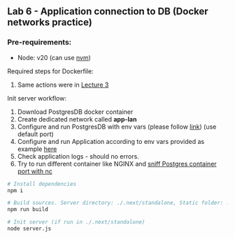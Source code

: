## Lab 6 - Application connection to DB (Docker networks practice)
### Pre-requirements:
* Node: v20 (can use [nvm](https://github.com/nvm-sh/nvm))

Required steps for Dockerfile:
1. Same actions were in [Lecture 3](https://github.com/vgarkusha/docker-lectures/tree/main/lecture_3)

Init server workflow:
1. Download PostgresDB docker container
2. Create dedicated network called **app-lan**
3. Configure and run PostgresDB with env vars (please follow [link](https://hub.docker.com/_/postgres)) (use default port)
4. Configure and run Application according to env vars provided as example [here](https://github.com/vgarkusha/docker-lectures/blob/main/lecture_6/.env.example)
5. Check application logs - should no errors.
6. Try to run different container like NGINX and [sniff Postgres container port with nc](https://www.digitalocean.com/community/tutorials/how-to-use-netcat-to-establish-and-test-tcp-and-udp-connections)


```bash
# Install dependencies
npm i

# Build sources. Server directory: ./.next/standalone, Static folder: ./.next/static
npm run build

# Init server (if run in ./.next/standalone)
node server.js
```
 

